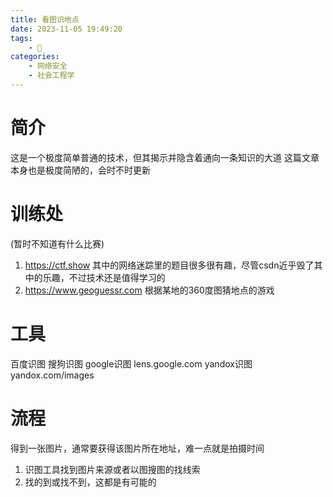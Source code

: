 ```yaml
---
title: 看图识地点
date: 2023-11-05 19:49:20
tags: 
    - 🌟
categories:
    - 网络安全
    - 社会工程学
---
```


# 简介
这是一个极度简单普通的技术，但其揭示并隐含着通向一条知识的大道
这篇文章本身也是极度简陋的，会时不时更新

# 训练处
(暂时不知道有什么比赛)
1. https://ctf.show 其中的网络迷踪里的题目很多很有趣，尽管csdn近乎毁了其中的乐趣，不过技术还是值得学习的
2. https://www.geoguessr.com 根据某地的360度图猜地点的游戏

# 工具
百度识图
搜狗识图
google识图 lens.google.com
yandox识图 yandox.com/images

# 流程
得到一张图片，通常要获得该图片所在地址，难一点就是拍摄时间
1. 识图工具找到图片来源或者以图搜图的找线索
2. 找的到或找不到，这都是有可能的